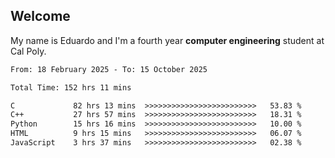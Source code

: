 ## Welcome

 My name is Eduardo and I'm a fourth year **computer engineering** student at Cal Poly.

<!--START_SECTION:waka-->

```txt
From: 18 February 2025 - To: 15 October 2025

Total Time: 152 hrs 11 mins

C             82 hrs 13 mins  >>>>>>>>>>>>>>>>>>>>>>>>>   53.83 %
C++           27 hrs 57 mins  >>>>>>>>>>>>>>>>>>>>>>>>>   18.31 %
Python        15 hrs 16 mins  >>>>>>>>>>>>>>>>>>>>>>>>>   10.00 %
HTML          9 hrs 15 mins   >>>>>>>>>>>>>>>>>>>>>>>>>   06.07 %
JavaScript    3 hrs 37 mins   >>>>>>>>>>>>>>>>>>>>>>>>>   02.38 %
```

<!--END_SECTION:waka-->

<!--
**lalog12/lalog12** is a ✨ _special_ ✨ repository because its `README.md` (this file) appears on your GitHub profile.

Here are some ideas to get you started:

- 🔭 I’m currently working on ...
- 🌱 I’m currently learning ...
- 👯 I’m looking to collaborate on ...
- 🤔 I’m looking for help with ...
- 💬 Ask me about ...
- 📫 How to reach me: ...
- 😄 Pronouns: ...
- ⚡ Fun fact: ...
-->
